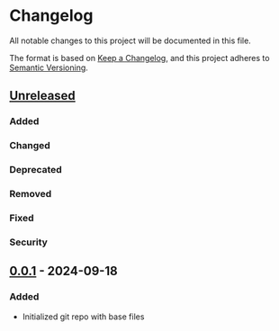 # Changelog

All notable changes to this project will be documented in this file.

The format is based on [Keep a Changelog](https://keepachangelog.com/en/1.1.0/),
and this project adheres to [Semantic Versioning](https://semver.org/spec/v2.0.0.html).

## [Unreleased]

### Added

### Changed

### Deprecated

### Removed

### Fixed

### Security

## [0.0.1] - 2024-09-18

### Added

- Initialized git repo with base files

[unreleased]: https://github.com/GreengagePlum/tries/compare/v0.0.1...HEAD

[0.0.1]: https://github.com/GreengagePlum/tries/releases/tag/v0.0.1
